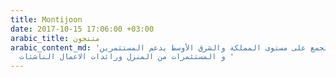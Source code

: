 ```yaml
---
title: Montijoon
date: 2017-10-15 17:06:00 +03:00
arabic_title: منتجون
arabic_content_md: 'منتجون هو أكبر تجمع على مستوى المملكة والشرق الأوسط يدعم المستثمرين
  و المستثمرات من المنزل ورائدات الاعمال الناشئات '
---
```


